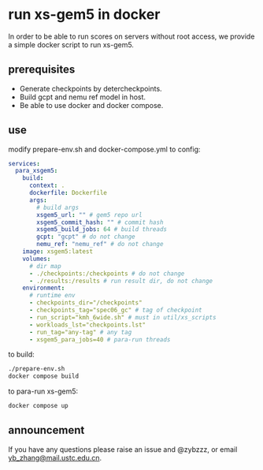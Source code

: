 # run xs-gem5 in docker

In order to be able to run scores on servers without root access, we provide a simple docker script to run xs-gem5. 

## prerequisites

- Generate checkpoints by detercheckpoints.
- Build gcpt and nemu ref model in host.
- Be able to use docker and docker compose.

## use

modify prepare-env.sh and docker-compose.yml to config:

```yml
services:
  para_xsgem5:
    build:
      context: .
      dockerfile: Dockerfile
      args:
        # build args
        xsgem5_url: "" # gem5 repo url
        xsgem5_commit_hash: "" # commit hash
        xsgem5_build_jobs: 64 # build threads
        gcpt: "gcpt" # do not change
        nemu_ref: "nemu_ref" # do not change
    image: xsgem5:latest 
    volumes:
      # dir map
      - ./checkpoints:/checkpoints # do not change
      - ./results:/results # run result dir, do not change
    environment:
      # runtime env
      - checkpoints_dir="/checkpoints"
      - checkpoints_tag="spec06_gc" # tag of checkpoint 
      - run_script="kmh_6wide.sh" # must in util/xs_scripts
      - workloads_lst="checkpoints.lst"
      - run_tag="any-tag" # any tag
      - xsgem5_para_jobs=40 # para-run threads
```

to build:
```bash
./prepare-env.sh
docker compose build
```

to para-run xs-gem5:
```bash
docker compose up
```

## announcement

If you have any questions please raise an issue and @zybzzz, or email yb_zhang@mail.ustc.edu.cn.
